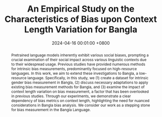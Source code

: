 ---
title:          "An Empirical Study on the Characteristics of Bias upon Context Length Variation for Bangla"
date:           2024-04-16 00:01:00 +0800
# selected:       true
pub:            "ACL 2024 findings section"
pub_pre:        "Accepted at "
# pub_post:       "ACL 2024 findings section"
# pub_last:       ' <span class="badge badge-pill badge-publication badge-success">Spotlight</span>'
pub_date:       "June 2023 - April 2024"

supervisor:     
- Dr. Rifat Shahriyar (Professor, BUET)

abstract: >-
  Pretrained language models inherently exhibit
  various social biases, prompting a crucial examination of their social impact across various
  linguistic contexts due to their widespread usage. Previous studies have provided numerous methods for intrinsic bias measurements,
  predominantly focused on high-resource languages. In this work, we aim to extend these
  investigations to Bangla, a low-resource language. Specifically, in this study, we (1) create
  a dataset for intrinsic gender bias measurement
  in Bangla, (2) discuss necessary adaptations to
  apply existing bias measurement methods for
  Bangla, and (3) examine the impact of context
  length variation on bias measurement, a factor
  that has been overlooked in previous studies.
  Through our experiments, we demonstrate a
  clear dependency of bias metrics on context
  length, highlighting the need for nuanced considerations in Bangla bias analysis. We consider our work as a stepping stone for bias measurement in the Bangla Language.
cover:          /assets/images/thesis.png
authors:
  - Jayanta Sadhu*
  - Ayan Antik Khan*
  - Abhik Bhattacharya
  - Dr. Rifat Shahriyar (Professor, BUET)
keywords:
  - Bias and Fairness
  - Bangla
  - Random Effect Models
  - Contextual Embeddings
  - Bias Benchmarking
# links:
#   Code: https://github.com/luost26/academic-homepage
#   Unsplash: https://unsplash.com/photos/sliced-in-half-pineapple--_PLJZmHZzk

---